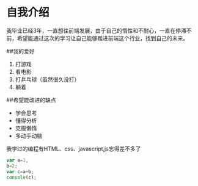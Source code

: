 # 自我介绍

我毕业已经3年，一直想往前端发展，由于自己的惰性和不耐心，一直在停滞不前，希望能通过这次的学习让自己能够踏进前端这个行业，找到自己的未来。

##我的爱好

1. 打游戏
2. 看电影
3. 打乒乓球（虽然很久没打）
4. 躺着

##希望能改进的缺点

* 学会思考
* 懂得分析
* 克服懒惰
* 多动手动脑

我学过的编程有HTML、css、javascript,js忘得差不多了
```javascript
var a=1,
b=2;
var c=a+b;
console(c);
```

